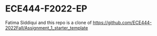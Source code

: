 # ECE444-F2022-EP
Fatima Siddiqui and this repo is a clone of https://github.com/ECE444-2022Fall/Assignment_1_starter_template
